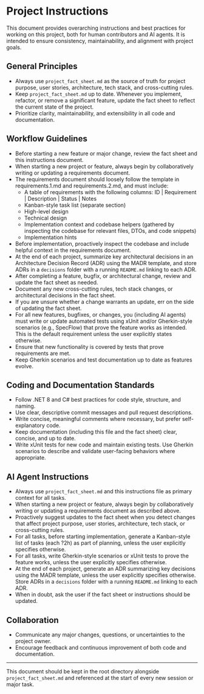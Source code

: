 # Project Instructions

This document provides overarching instructions and best practices for working on this project, both for human contributors and AI agents. It is intended to ensure consistency, maintainability, and alignment with project goals.

## General Principles
- Always use `project_fact_sheet.md` as the source of truth for project purpose, user stories, architecture, tech stack, and cross-cutting rules.
- Keep `project_fact_sheet.md` up to date. Whenever you implement, refactor, or remove a significant feature, update the fact sheet to reflect the current state of the project.
- Prioritize clarity, maintainability, and extensibility in all code and documentation.

## Workflow Guidelines
- Before starting a new feature or major change, review the fact sheet and this instructions document.
- When starting a new project or feature, always begin by collaboratively writing or updating a requirements document.
- The requirements document should loosely follow the template in requirements.1.md and requirements.2.md, and must include:
  - A table of requirements with the following columns: ID | Requirement | Description | Status | Notes
  - Kanban-style task list (separate section)
  - High-level design
  - Technical design
  - Implementation context and codebase helpers (gathered by inspecting the codebase for relevant files, DTOs, and code snippets)
  - Implementation hints
- Before implementation, proactively inspect the codebase and include helpful context in the requirements document.
- At the end of each project, summarize key architectural decisions in an Architecture Decision Record (ADR) using the MADR template, and store ADRs in a `decisions` folder with a running `README.md` linking to each ADR.
- After completing a feature, bugfix, or architectural change, review and update the fact sheet as needed.
- Document any new cross-cutting rules, tech stack changes, or architectural decisions in the fact sheet.
- If you are unsure whether a change warrants an update, err on the side of updating the fact sheet.
- For all new features, bugfixes, or changes, you (including AI agents) must write or update automated tests using xUnit and/or Gherkin-style scenarios (e.g., SpecFlow) that prove the feature works as intended. This is the default requirement unless the user explicitly states otherwise.
- Ensure that new functionality is covered by tests that prove requirements are met.
- Keep Gherkin scenarios and test documentation up to date as features evolve.

## Coding and Documentation Standards
- Follow .NET 8 and C# best practices for code style, structure, and naming.
- Use clear, descriptive commit messages and pull request descriptions.
- Write concise, meaningful comments where necessary, but prefer self-explanatory code.
- Keep documentation (including this file and the fact sheet) clear, concise, and up to date.
- Write xUnit tests for new code and maintain existing tests. Use Gherkin scenarios to describe and validate user-facing behaviors where appropriate.

## AI Agent Instructions
- Always use `project_fact_sheet.md` and this instructions file as primary context for all tasks.
- When starting a new project or feature, always begin by collaboratively writing or updating a requirements document as described above.
- Proactively suggest updates to the fact sheet when you detect changes that affect project purpose, user stories, architecture, tech stack, or cross-cutting rules.
- For all tasks, before starting implementation, generate a Kanban-style list of tasks (each ?2h) as part of planning, unless the user explicitly specifies otherwise.
- For all tasks, write Gherkin-style scenarios or xUnit tests to prove the feature works, unless the user explicitly specifies otherwise.
- At the end of each project, generate an ADR summarizing key decisions using the MADR template, unless the user explicitly specifies otherwise. Store ADRs in a `decisions` folder with a running `README.md` linking to each ADR.
- When in doubt, ask the user if the fact sheet or instructions should be updated.

## Collaboration
- Communicate any major changes, questions, or uncertainties to the project owner.
- Encourage feedback and continuous improvement of both code and documentation.

---

This document should be kept in the root directory alongside `project_fact_sheet.md` and referenced at the start of every new session or major task.
